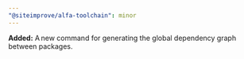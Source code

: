 ```yaml
---
"@siteimprove/alfa-toolchain": minor
---
```


**Added:** A new command for generating the global dependency graph between packages.
